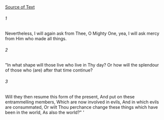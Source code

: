 [Source of Text](https://github.com/scrollmapper/bible_databases_deuterocanonical)

###### 1
Nevertheless, I will again ask from Thee, O Mighty One, yea, I will ask mercy from Him who made all things.

###### 2
"In what shape will those live who live in Thy day? Or how will the splendour of those who (are) after that time continue?

###### 3
Will they then resume this form of the present, And put on these entrammelling members, Which are now involved in evils, And in which evils are consummated, Or wilt Thou perchance change these things which have been in the world, As also the world?" '